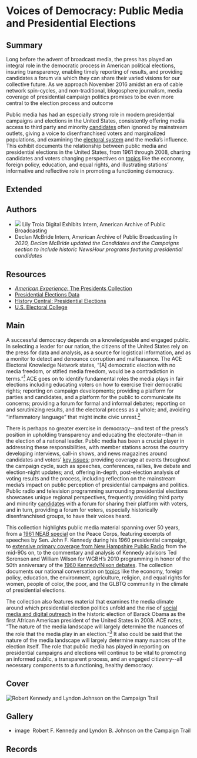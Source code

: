 # Voices of Democracy: Public Media and Presidential Elections

## Summary

Long before the advent of broadcast media, the press has played an integral role in the democratic process in American political elections, insuring transparency, enabling timely reporting of results, and providing candidates a forum via which they can share their varied visions for our collective future. As we approach November 2016 amidst an era of cable network spin-cycles, and non-traditional, blogosphere journalism, media coverage of presidential campaign politics promises to be even more central to the election process and outcome

Public media has had an especially strong role in modern presidential campaigns and elections in the United States, consistently offering media access to third party and minority [candidates](/exhibits/presidential-elections/candidates) often ignored by mainstream outlets, giving a voice to disenfranchised voters and marginalized populations, and examining the [electoral system](/exhibits/presidential-elections/process) and the media’s influence. This exhibit documents the relationship between public media and presidential elections in the United States, from 1961 through 2008, charting candidates and voters changing perspectives on [topics](/exhibits/presidential-elections/voters-issues) like the economy, foreign policy, education, and equal rights, and illustrating stations’ informative and reflective role in promoting a functioning democracy.

## Extended

## Authors

- <img class="img-circle pull-left" src="https://s3.amazonaws.com/americanarchive.org/staff/Intern_Troia.jpg"/>
  <a class="name">Lily Troia</a>
  <a class="title">Digital Exhibits Intern, American Archive of Public Broadcasting</a>
- <a class="name">Declan McBride</a>
  <a class="title">Intern, American Archive of Public Broadcasting</a>
  *In 2020, Declan McBride updated the Candidates and the Campaigns section to include historic NewsHour programs featuring presidential candidates*

## Resources

- [*American Experience*: The Presidents Collection](http://www.pbs.org/wgbh/americanexperience/collections/presidents/)
- [Presidential Elections Data](http://www.presidency.ucsb.edu/elections.php)
- [History Central: Presidential Elections](http://www.historycentral.com/elections/)
- [U.S. Electoral College](http://www.archives.gov/federal-register/electoral-college/index.html)

## Main

A successful democracy depends on a knowledgeable and engaged public. In selecting a leader for our nation, the citizens of the United States rely on the press for data and analysis, as a source for logistical information, and as a monitor to detect and denounce corruption and malfeasance. The ACE Electoral Knowledge Network states, “[A] democratic election with no media freedom, or stifled media freedom, would be a contradiction in terms.”[<sup>1</sup>](/exhibits/presidential-elections/notes#1) ACE goes on to identify fundamental roles the media plays in fair elections including educating voters on how to exercise their democratic rights; reporting on campaign developments; providing a platform for parties and candidates, and a platform for the public to communicate its concerns; providing a forum for formal and informal debates; reporting on and scrutinizing results, and the electoral process as a whole; and, avoiding “inflammatory language” that might incite civic unrest.[<sup>2</sup>](/exhibits/presidential-elections/notes#2)

There is perhaps no greater exercise in democracy--and test of the press’s position in upholding transparency and educating the electorate--than in the election of a national leader. Public media has been a crucial player in addressing these responsibilities, with member stations across the country developing interviews, call-in shows, and news magazines around candidates and voters’ [key issues](/exhibits/presidential-elections/voters-issues); providing coverage at events throughout the campaign cycle, such as speeches, conferences, rallies, live debate and election-night updates; and, offering in-depth, post-election analysis of voting results and the process, including reflection on the mainstream media’s impact on public perception of presidential campaigns and politics. Public radio and television programming surrounding presidential elections showcases unique regional perspectives, frequently providing third party and minority [candidates](/exhibits/presidential-elections/candidates) with a forum for sharing their platform with voters, and in turn, providing a forum for voters, especially historically disenfranchised groups, to have their voices heard.

This collection highlights public media material spanning over 50 years, from a [1961 NEAB special](/catalog/cpb-aacip_500-1834599b) on the Peace Corps, featuring excerpts of speeches by Sen. John F. Kennedy during his 1960 presidential campaign, to [extensive primary coverage from New Hampshire Public Radio](/catalog?f%5Borganization%5D%5B%5D=New+Hampshire+Public+Radio+%28NH%29&q=-perspectives&f[access_types][]=online) from the mid-90s on, to the commentary and analysis of Kennedy advisors Ted Sorensen and William Wilson for WGBH’s 2010 programming in honor of the 50th anniversary of the [1960 Kennedy/Nixon debates](/catalog/cpb-aacip_15-nc5s756t96). The collection documents our national conversation on [topics](/exhibits/presidential-elections/voters-issues) like the economy, foreign policy, education, the environment, agriculture, religion, and equal rights for women, people of color, the poor, and the GLBTQ community in the climate of presidential elections.

The collection also features material that examines the media climate around which presidential election politics unfold and the rise of [social media and digital outreach](/catalog/cpb-aacip_15-dn3zs2kf46) in the historic election of Barack Obama as the first African American president of the United States in 2008. ACE notes, “The nature of the media landscape will largely determine the nuances of the role that the media play in an election.”[<sup>3</sup>](/exhibits/presidential-elections/notes#3) It also could be said that the nature of the media landscape will largely determine many nuances of the election itself. The role that public media has played in reporting on presidential campaigns and elections will continue to be vital to promoting an informed public, a transparent process, and an engaged citizenry--all necessary components to a functioning, healthy democracy.


## Cover
  <img title="Cover Image" alt="Robert Kennedy and Lyndon Johnson on the Campaign Trail" src="https://s3.amazonaws.com/americanarchive.org/exhibits/Elections_Signature.jpg">

## Gallery
  - <a class="type">image</a>
    <img alt="" src="https://s3.amazonaws.com/americanarchive.org/exhibits/Elections_Signature.jpg">
    <a class="caption-text">Robert F. Kennedy and Lyndon B. Johnson on the Campaign Trail</a>

## Records
